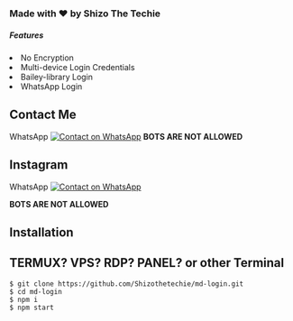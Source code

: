<html>
  <body>
    
<h3> Made with ❤️ by Shizo The Techie </h3>
    
<h5>Features </h5> 
<li> No Encryption </li>
<li> Multi-device Login Credentials </li>
<li> Bailey-library Login </li>
<li> WhatsApp Login </li> </body> </html>


## Contact Me
 WhatsApp [![Contact on WhatsApp](https://img.shields.io/badge/WhatsApp-25D366?style=for-the-badge&logo=whatsapp&logoColor=white)](https://wa.me/919172389527) 
**BOTS ARE NOT ALLOWED**

## Instagram 
WhatsApp [![Contact on WhatsApp](https://img.shields.io/badge/Instagram-25D366?style=for-the-badge&logo=whatsapp&logoColor=white)](https://wa.me/919172389527) 

**BOTS ARE NOT ALLOWED**

## Installation 

## TERMUX? VPS? RDP? PANEL? or other Terminal 
```
$ git clone https://github.com/Shizothetechie/md-login.git
$ cd md-login
$ npm i
$ npm start
```
